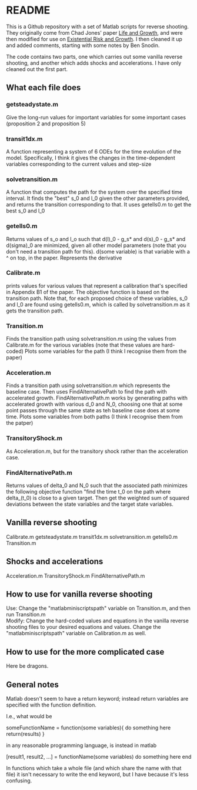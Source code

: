 README
======

This is a Github repository with a set of Matlab scripts for reverse shooting. They originally come from Chad Jones' paper [Life and Growth](https://web.stanford.edu/~chadj/LifeandGrowthJPE2016.pdf), and were then modified for use on [Existential Risk and Growth](https://leopoldaschenbrenner.github.io/xriskandgrowth/ExistentialRiskAndGrowth050.pdf). I then cleaned it up and added comments, starting with some notes by Ben Snodin. 

The code contains two parts, one which carries out some vanilla reverse shooting, and another which adds shocks and accelerations. I have only cleaned out the first part. 

## What each file does

### getsteadystate.m
Give the long-run values for important variables for some important cases (proposition 2 and proposition 5)

### transit1dx.m
A function representing a system of 6 ODEs for the time evolution of the model. Specifically, I think it gives the changes in the time-dependent variables corresponding to the current values and step-size

### solvetransition.m
A function that computes the path for the system over the specified time interval. It finds the "best" s_0 and l_0 given the other parameters provided, and returns the transition corresponding to that. It uses getells0.m to get the best s_0 and l_0

### getells0.m
Returns values of s_o and l_o such that d(l)_0 - g_s* and d(s)_0 - g_s* and d(sigma)_0 are minimized, given all other model parameters (note that you don't need a transition path for this).  d(some variable) is that variable with a ^ on top, in the paper. Represents the derivative

### Calibrate.m
prints values for various values that represent a calibration that's specified in Appendix B1 of the paper. The objective function is based on the transition path. Note that, for each proposed choice of these variables, s_0 and l_0 are found using getells0.m, which is called by solvetransition.m as it gets the transition path.

### Transition.m 
Finds the transition path using solvetransition.m using the values from Calibrate.m for the various variables (note that these values are hard-coded) Plots some variables for the path (I think I recognise them from the paper)

### Acceleration.m
Finds a transition path using solvetransition.m which represents the baseline case. Then uses FindAlternativePath to find the path with accelerated growth. FindAlternativePath.m works by generating paths with accelerated growth with various d_0 and N_0, choosing one that at some point passes through the same state as teh baseline case does at some time. Plots some variables from both paths (I think I recognise them from the patper)

### TransitoryShock.m
As Acceleration.m, but for the transitory shock rather than the acceleration case. 

### FindAlternativePath.m 
Returns values of delta_0 and N_0 such that the associated path minimizes the following objective function "find the time t_0 on the path where delta_(t_0) is close to a given target. Then get the weighted sum of squared deviations between the state variables and the target state variables. 

## Vanilla reverse shooting
Calibrate.m
getsteadystate.m
transit1dx.m
solvetransition.m
getells0.m
Transition.m 

## Shocks and accelerations
Acceleration.m
TransitoryShock.m
FindAlternativePath.m 

## How to use for vanilla reverse shooting
Use: Change the "matlabminiscriptspath" variable on Transition.m, and then run Transition.m  
Modify: Change the hard-coded values and equations in the vanilla reverse shooting files to your desired equations and values. Change the "matlabminiscriptspath" variable on Calibration.m as well.

## How to use for the more complicated case
Here be dragons. 

## General notes
Matlab doesn't seem to have a return keyword; instead return variables are specified with the function definition.

I.e., what would be 

someFunctionName = function(some variables){
  do something here
  return(results)
}

in any reasonable programming language, is instead in matlab

[result1, result2, ...] = functionName(some variables)
  do something here
end

In functions which take a whole file (and which share the name with that file) it isn't necessary to write the end keyword, but I have because it's less confusing.
